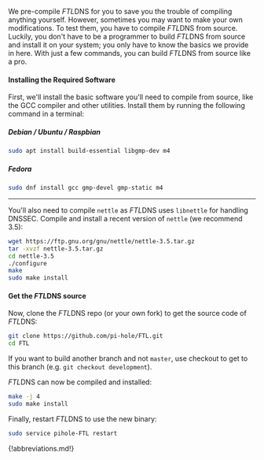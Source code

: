 We pre-compile *FTL*DNS for you to save you the trouble of compiling anything yourself. However, sometimes you may want to make your own modifications. To test them, you have to compile *FTL*DNS from source. Luckily, you don't have to be a programmer to build *FTL*DNS from source and install it on your system; you only have to know the basics we provide in here. With just a few commands, you can build *FTL*DNS from source like a pro.

#### Installing the Required Software

First, we'll install the basic software you'll need to compile from source, like the GCC compiler and other utilities.
Install them by running the following command in a terminal:

##### Debian / Ubuntu / Raspbian

```bash
sudo apt install build-essential libgmp-dev m4
```

##### Fedora

```bash
sudo dnf install gcc gmp-devel gmp-static m4
```

---

You'll also need to compile `nettle` as *FTL*DNS uses `libnettle` for handling DNSSEC. Compile and install a recent version of `nettle` (we recommend 3.5):

```bash
wget https://ftp.gnu.org/gnu/nettle/nettle-3.5.tar.gz
tar -xvzf nettle-3.5.tar.gz
cd nettle-3.5
./configure
make
sudo make install
```

#### Get the *FTL*DNS source

Now, clone the *FTL*DNS repo (or your own fork) to get the source code of *FTL*DNS:

```bash
git clone https://github.com/pi-hole/FTL.git
cd FTL
```

If you want to build another branch and not `master`, use checkout to get to this branch (e.g. `git checkout development`).

*FTL*DNS can now be compiled and installed:

```bash
make -j 4
sudo make install
```

Finally, restart *FTL*DNS to use the new binary:

```bash
sudo service pihole-FTL restart
```

{!abbreviations.md!}
